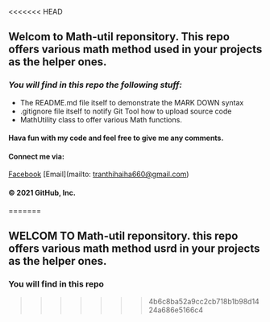 <<<<<<< HEAD
## Welcom to Math-util reponsitory. This repo offers various math method used in your projects as the helper ones.

### _You will find in this repo the following stuff:_
* The README.md file itself to demonstrate the MARK DOWN syntax
* .gitignore file itself to notify Git Tool how to upload source code
* MathUtility class to offer various Math functions.

#### Hava fun with my code and feel free to give me any comments.
#### Connect me via:
[Facebook](https://www.facebook.com/profile.php?id=100013788103221)
[Email](mailto: tranthihaiha660@gmail.com)
#### © 2021 GitHub, Inc.
=======
## WELCOM TO Math-util reponsitory. this repo offers various math method usrd in your projects as the helper ones.

### You will find in this repo
>>>>>>> 4b6c8ba52a9cc2cb718b1b98d1424a686e5166c4
